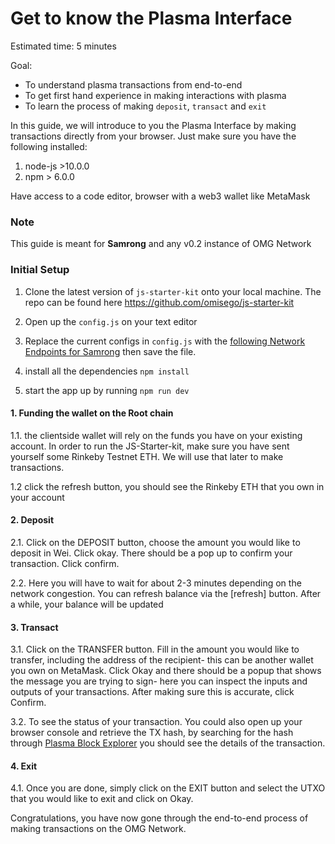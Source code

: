 # Get to know the Plasma Interface

Estimated time: 5 minutes

Goal:

- To understand plasma transactions from end-to-end
- To get first hand experience in making interactions with plasma
- To learn the process of making `deposit`, `transact` and `exit`

In this guide, we will introduce to you the Plasma Interface by making transactions directly from your browser. Just make sure you have the following installed:
1. node-js >10.0.0
2. npm > 6.0.0

Have access to a code editor, browser with a web3 wallet like MetaMask

### Note

This guide is meant for **Samrong** and any v0.2 instance of OMG Network

### Initial Setup
1. Clone the latest version of `js-starter-kit` onto your local machine. The repo can be found here https://github.com/omisego/js-starter-kit

2. Open up the `config.js` on your text editor

3. Replace the current configs in `config.js` with the  [following Network Endpoints for Samrong](https://github.com/omisego/dev-portal/blob/master/guides/network_endpoints.md) then save the file.

4. install all the dependencies `npm install`

5. start the app up by running `npm run dev`

#### 1. Funding the wallet on the Root chain

1.1. the clientside wallet will rely on the funds you have on your existing account. In order to run the JS-Starter-kit, make sure you have sent yourself some Rinkeby Testnet ETH. We will use that later to make transactions.

1.2 click the refresh button, you should see the Rinkeby ETH that you own in your account

#### 2. Deposit

2.1. Click on the DEPOSIT button, choose the amount you would like to deposit in Wei. Click okay. There should be a pop up to confirm your transaction. Click confirm.

2.2. Here you will have to wait for about 2-3 minutes depending on the network congestion. You can refresh balance via the [refresh] button. After a while, your balance will be updated

#### 3. Transact

3.1. Click on the TRANSFER button. Fill in the amount you would like to transfer, including the address of the recipient- this can be another wallet you own on MetaMask. Click Okay and there should be a popup that shows the message you are trying to sign- here you can inspect the inputs and outputs of your transactions. After making sure this is accurate, click Confirm.

3.2. To see the status of your transaction. You could also open up your browser console and retrieve the TX hash, by searching for the hash through [Plasma Block Explorer](http://quest.samrong.omg.network) you should see the details of the transaction.


#### 4. Exit

4.1. Once you are done, simply click on the EXIT button and select the UTXO that you would like to exit and click on Okay.

Congratulations, you have now gone through the end-to-end process of making transactions on the OMG Network.
